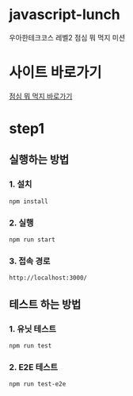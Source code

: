 # javascript-lunch

우아한테크코스 레벨2 점심 뭐 먹지 미션

# 사이트 바로가기

<a href="https://gilpop8663.github.io/react-lunch/">점심 뭐 먹지 바로가기</a>

# step1

## 실행하는 방법

### 1. 설치

```
npm install
```

### 2. 실행

```
npm run start
```

### 3. 접속 경로

```
http://localhost:3000/
```

## 테스트 하는 방법

### 1. 유닛 테스트

```
npm run test
```

### 2. E2E 테스트

```
npm run test-e2e
```

